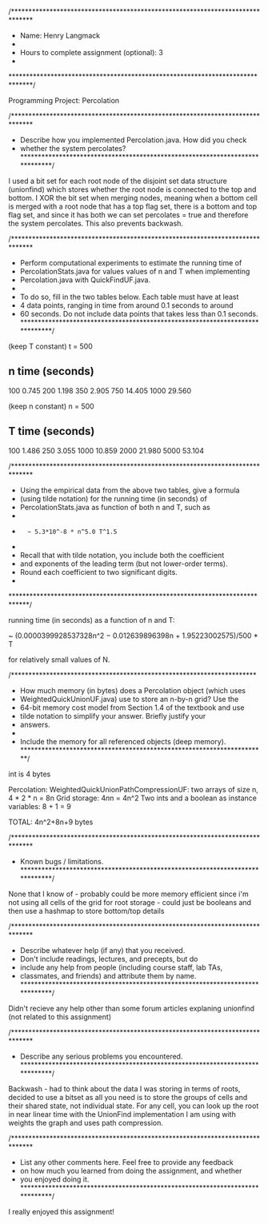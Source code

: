 /******************************************************************************
 *  Name:    Henry Langmack 
 *
 *  Hours to complete assignment (optional): 3
 *
 ******************************************************************************/

Programming Project: Percolation


/******************************************************************************
 *  Describe how you implemented Percolation.java. How did you check
 *  whether the system percolates?
 *****************************************************************************/

I used a bit set for each root node of the disjoint set data structure (unionfind) which stores whether the root node is connected to the top and bottom. I XOR the bit set when merging nodes, meaning when a bottom cell is merged with a root node that has a top flag set, there is a bottom and top flag set, and since it has both we can set percolates = true and therefore the system percolates. This also prevents backwash.

/******************************************************************************
 *  Perform computational experiments to estimate the running time of
 *  PercolationStats.java for values values of n and T when implementing
 *  Percolation.java with QuickFindUF.java.
 *
 *  To do so, fill in the two tables below. Each table must have at least
 *  4 data points, ranging in time from around 0.1 seconds to around
 *  60 seconds. Do not include data points that takes less than 0.1 seconds.
 *****************************************************************************/

(keep T constant) t = 500

 n          time (seconds)
------------------------------
100          0.745
200          1.198
350          2.905
750          14.405
1000         29.560       


(keep n constant) n = 500

 T          time (seconds)
------------------------------
100         1.486
250         3.055
1000        10.859
2000        21.980
5000        53.104



/******************************************************************************
 *  Using the empirical data from the above two tables, give a formula 
 *  (using tilde notation) for the running time (in seconds) of
 *  PercolationStats.java as function of both n and T, such as
 *
 *       ~ 5.3*10^-8 * n^5.0 T^1.5
 *
 *  Recall that with tilde notation, you include both the coefficient
 *  and exponents of the leading term (but not lower-order terms).
 *  Round each coefficient to two significant digits.
 *
 *****************************************************************************/

running time (in seconds) as a function of n and T:

~ (0.0000399928537328n^2 − 0.012639896398n + 1.95223002575)/500 * T

for relatively small values of N.

/**********************************************************************
 *  How much memory (in bytes) does a Percolation object (which uses
 *  WeightedQuickUnionUF.java) use to store an n-by-n grid? Use the
 *  64-bit memory cost model from Section 1.4 of the textbook and use
 *  tilde notation to simplify your answer. Briefly justify your
 *  answers.
 *
 *  Include the memory for all referenced objects (deep memory).
 **********************************************************************/

int is 4 bytes

Percolation:
WeightedQuickUnionPathCompressionUF: two arrays of size n, 4 * 2 * n = 8n
Grid storage: 4*n*n = 4n^2
Two ints and a boolean as instance variables: 8 + 1 = 9

TOTAL: 4n^2+8n+9 bytes




/******************************************************************************
 *  Known bugs / limitations.
 *****************************************************************************/

None that I know of - probably could be more memory efficient since i'm not using all cells of the grid for root storage - could just be booleans and then use a hashmap to store bottom/top
details


/******************************************************************************
 *  Describe whatever help (if any) that you received.
 *  Don't include readings, lectures, and precepts, but do
 *  include any help from people (including course staff, lab TAs,
 *  classmates, and friends) and attribute them by name.
 *****************************************************************************/

Didn't recieve any help other than some forum articles explaning unionfind (not related to this
assignment)

/******************************************************************************
 *  Describe any serious problems you encountered.                    
 *****************************************************************************/

Backwash - had to think about the data I was storing in terms of roots, decided to use a bitset
as all you need is to store the groups of cells and their shared state, not individual state.
For any cell, you can look up the root in near linear time with the UnionFind implementation
I am using with weights the graph and uses path compression.


/******************************************************************************
 *  List any other comments here. Feel free to provide any feedback   
 *  on how much you learned from doing the assignment, and whether    
 *  you enjoyed doing it.                                             
 *****************************************************************************/


I really enjoyed this assignment!